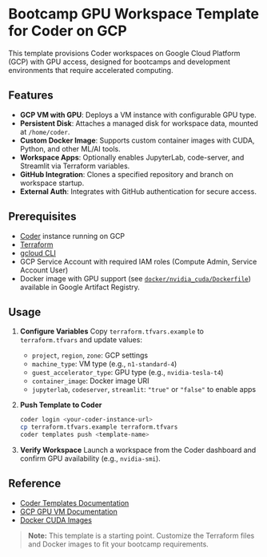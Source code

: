 # Bootcamp GPU Workspace Template for Coder on GCP

This template provisions Coder workspaces on Google Cloud Platform (GCP) with GPU access, designed for bootcamps and development environments that require accelerated computing.

## Features

- **GCP VM with GPU**: Deploys a VM instance with configurable GPU type.
- **Persistent Disk**: Attaches a managed disk for workspace data, mounted at `/home/coder`.
- **Custom Docker Image**: Supports custom container images with CUDA, Python, and other ML/AI tools.
- **Workspace Apps**: Optionally enables JupyterLab, code-server, and Streamlit via Terraform variables.
- **GitHub Integration**: Clones a specified repository and branch on workspace startup.
- **External Auth**: Integrates with GitHub authentication for secure access.

## Prerequisites

- [Coder](https://coder.com) instance running on GCP
- [Terraform](https://developer.hashicorp.com/terraform/install)
- [gcloud CLI](https://cloud.google.com/sdk/docs/install)
- GCP Service Account with required IAM roles (Compute Admin, Service Account User)
- Docker image with GPU support (see [`docker/nvidia_cuda/Dockerfile`](../../docker/nvidia_cuda/Dockerfile)) available in Google Artifact Registry.

## Usage

1. **Configure Variables**
   Copy `terraform.tfvars.example` to `terraform.tfvars` and update values:
   - `project`, `region`, `zone`: GCP settings
   - `machine_type`: VM type (e.g., `n1-standard-4`)
   - `guest_accelerator_type`: GPU type (e.g., `nvidia-tesla-t4`)
   - `container_image`: Docker image URI
   - `jupyterlab`, `codeserver`, `streamlit`: `"true"` or `"false"` to enable apps

2. **Push Template to Coder**
   ```sh
   coder login <your-coder-instance-url>
   cp terraform.tfvars.example terraform.tfvars
   coder templates push <template-name>
   ```

3. **Verify Workspace**
   Launch a workspace from the Coder dashboard and confirm GPU availability (e.g., `nvidia-smi`).

## Reference

- [Coder Templates Documentation](https://coder.com/docs/admin/templates/creating-templates)
- [GCP GPU VM Documentation](https://cloud.google.com/compute/docs/gpus)
- [Docker CUDA Images](https://hub.docker.com/r/nvidia/cuda)

> **Note:**
> This template is a starting point. Customize the Terraform files and Docker images to fit your bootcamp requirements.
